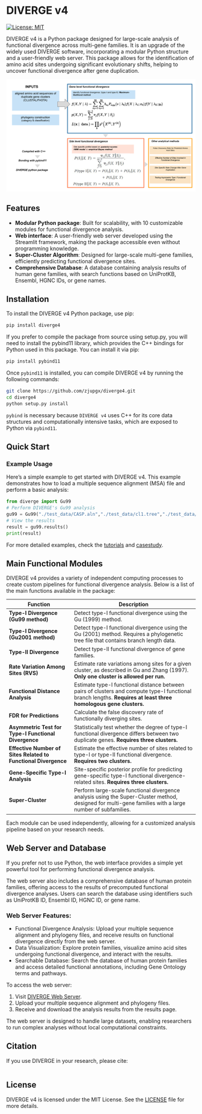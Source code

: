 # DIVERGE v4

[![License: MIT](https://img.shields.io/badge/License-MIT-blue.svg)](LICENSE)

DIVERGE v4 is a Python package designed for large-scale analysis of functional divergence across multi-gene families. It is an upgrade of the widely used DIVERGE software, incorporating a modular Python structure and a user-friendly web server. This package allows for the identification of amino acid sites undergoing significant evolutionary shifts, helping to uncover functional divergence after gene duplication.

![framework](.\statics\framework.jpg)

## Features

- **Modular Python package**: Built for scalability, with 10 customizable modules for functional divergence analysis.
- **Web interface**: A user-friendly web server developed using the Streamlit framework, making the package accessible even without programming knowledge.
- **Super-Cluster Algorithm**: Designed for large-scale multi-gene families, efficiently predicting functional divergence sites.
- **Comprehensive Database**: A database containing analysis results of human gene families, with search functions based on UniProtKB, Ensembl, HGNC IDs, or gene names.

## Installation

To install the DIVERGE v4 Python package, use pip:

```bash
pip install diverge4
```
If you prefer to compile the package from source using setup.py, you will need to install the pybind11 library, which provides the C++ bindings for Python used in this package. You can install it via pip:
```bash
pip install pybind11
```
Once `pybind11` is installed, you can compile DIVERGE v4 by running the following commands:
```bash
git clone https://github.com/zjupgx/diverge4.git
cd diverge4
python setup.py install
```
`pybind` is necessary because `DIVERGE v4` uses C++ for its core data structures and computationally intensive tasks, which are exposed to Python via `pybind11`.
## Quick Start

### Example Usage

Here’s a simple example to get started with DIVERGE v4. This example demonstrates how to load a multiple sequence alignment (MSA) file and perform a basic analysis:

```python
from diverge import Gu99
# Perform DIVERGE's Gu99 analysis
gu99 = Gu99("./test_data/CASP.aln","./test_data/cl1.tree","./test_data/cl2.tree","./test_data/cl3.tree")
# View the results
result = gu99.results()
print(result)
```
For more detailed examples, check the [tutorials](./Tutorial.ipynb) and [casestudy](./CaseStudy/ERBB_analysis.ipynb).
## Main Functional Modules

DIVERGE v4 provides a variety of independent computing processes to create custom pipelines for functional divergence analysis. Below is a list of the main functions available in the package:

| **Function** | **Description** |
|--------------|-----------------|
| **Type-I Divergence (Gu99 method)** | Detect type-I functional divergence using the Gu (1999) method. |
| **Type-I Divergence (Gu2001 method)** | Detect type-I functional divergence using the Gu (2001) method. Requires a phylogenetic tree file that contains branch length data. |
| **Type-II Divergence** | Detect type-II functional divergence of gene families. |
| **Rate Variation Among Sites (RVS)** | Estimate rate variations among sites for a given cluster, as described in Gu and Zhang (1997). **Only one cluster is allowed per run.** |
| **Functional Distance Analysis** | Estimate type-I functional distance between pairs of clusters and compute type-I functional branch lengths. **Requires at least three homologous gene clusters.** |
| **FDR for Predictions** | Calculate the false discovery rate of functionally diverging sites. |
| **Asymmetric Test for Type-I Functional Divergence** | Statistically test whether the degree of type-I functional divergence differs between two duplicate genes. **Requires three clusters.** |
| **Effective Number of Sites Related to Functional Divergence** | Estimate the effective number of sites related to type-I or type-II functional divergence. **Requires two clusters.** |
| **Gene-Specific Type-I Analysis** | Site-specific posterior profile for predicting gene-specific type-I functional divergence-related sites. **Requires three clusters.** |
| **Super-Cluster** | Perform large-scale functional divergence analysis using the Super-Cluster method, designed for multi-gene families with a large number of subfamilies. |

Each module can be used independently, allowing for a customized analysis pipeline based on your research needs.

## Web Server and Database
If you prefer not to use Python, the web interface provides a simple yet powerful tool for performing functional divergence analysis.

The web server also includes a comprehensive database of human protein families, offering access to the results of precomputed functional divergence analyses. Users can search the database using identifiers such as UniProtKB ID, Ensembl ID, HGNC ID, or gene name.

### Web Server Features:

- Functional Divergence Analysis: Upload your multiple sequence alignment and phylogeny files, and receive results on functional divergence directly from the web server.
- Data Visualization: Explore protein families, visualize amino acid sites undergoing functional divergence, and interact with the results.
- Searchable Database: Search the database of human protein families and access detailed functional annotations, including Gene Ontology terms and pathways.

To access the web server:

1. Visit [DIVERGE Web Server](https://pgx.zju.edu.cn/diverge).
2. Upload your multiple sequence alignment and phylogeny files.
3. Receive and download the analysis results from the results page.

The web server is designed to handle large datasets, enabling researchers to run complex analyses without local computational constraints.

## Citation

If you use DIVERGE in your research, please cite:

```

```
## License

DIVERGE v4 is licensed under the MIT License. See the [LICENSE](LICENSE) file for more details.
